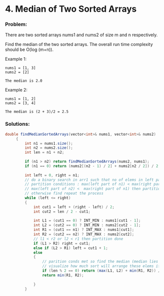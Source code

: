 # 4. Median of Two Sorted Arrays

### Problem:

There are two sorted arrays nums1 and nums2 of size m and n respectively.

Find the median of the two sorted arrays. The overall run time complexity should be O\(log \(m+n\)\).

Example 1:

```
nums1 = [1, 3]
nums2 = [2]

The median is 2.0
```

Example 2:

```
nums1 = [1, 2]
nums2 = [3, 4]

The median is (2 + 3)/2 = 2.5
```

### Solutions:

```java
double findMedianSortedArrays(vector<int>& nums1, vector<int>& nums2)
	 {
	     int n1 = nums1.size();
	     int n2 = nums2.size();
	     int len = n1 + n2;
	
	     if (n1 > n2) return findMedianSortedArrays(nums2, nums1);
	     if (n1 == 0) return (nums2[(n2 - 1) / 2] + nums2[n2 / 2]) / 2.0;
	
	     int left = 0, right = n1;
	     // do a binary search in arr1 such that no of elems in left partion of ar1 and left ar2 is equal to len/2
	     // partition conditions : max(left part of n1) < max(right part of n2) and
	     // max(left part of n2) <  max(right part of n1) then partition done
	     // otherwise find repeat the process 
	     while (left <= right)
	     {
	         int cut1 = left + (right - left) / 2;
	         int cut2 = len / 2 - cut1;
	
	         int L1 = (cut1 == 0) ? INT_MIN : nums1[cut1 - 1];
	         int L2 = (cut2 == 0) ? INT_MIN : nums2[cut2 - 1];
	         int R1 = (cut1 == n1) ? INT_MAX : nums1[cut1];
	         int R2 = (cut2 == n2) ? INT_MAX : nums2[cut2];
	         // l1 < r2 or l2 < r1 then partition done
	         if (L1 > R2) right = cut1;
	         else if (L2 > R1) left = cut1 + 1;
	         else
	         {
	             // parition conds met so find the median (median lies in l1, l2, r1, r2)
	             // visualize how much sort will arrange these elems if they are merging and find median
	             if (len % 2 == 0) return (max(L1, L2) + min(R1, R2)) / 2.0;
	             return min(R1, R2);
	
	         }
	     }

```



